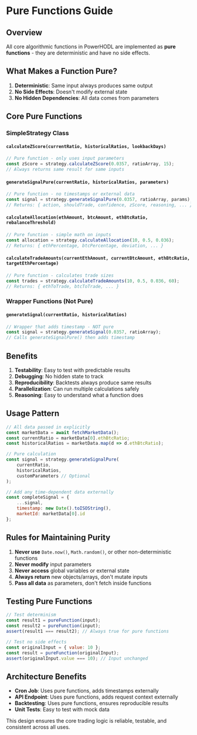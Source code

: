 # Pure Functions Guide

## Overview
All core algorithmic functions in PowerHODL are implemented as **pure functions** - they are deterministic and have no side effects.

## What Makes a Function Pure?

1. **Deterministic**: Same input always produces same output
2. **No Side Effects**: Doesn't modify external state
3. **No Hidden Dependencies**: All data comes from parameters

## Core Pure Functions

### SimpleStrategy Class

#### `calculateZScore(currentRatio, historicalRatios, lookbackDays)`
```javascript
// Pure function - only uses input parameters
const zScore = strategy.calculateZScore(0.0357, ratioArray, 15);
// Always returns same result for same inputs
```

#### `generateSignalPure(currentRatio, historicalRatios, parameters)`
```javascript
// Pure function - no timestamps or external data
const signal = strategy.generateSignalPure(0.0357, ratioArray, params);
// Returns: { action, shouldTrade, confidence, zScore, reasoning, ... }
```

#### `calculateAllocation(ethAmount, btcAmount, ethBtcRatio, rebalanceThreshold)`
```javascript
// Pure function - simple math on inputs
const allocation = strategy.calculateAllocation(10, 0.5, 0.036);
// Returns: { ethPercentage, btcPercentage, deviation, ... }
```

#### `calculateTradeAmounts(currentEthAmount, currentBtcAmount, ethBtcRatio, targetEthPercentage)`
```javascript
// Pure function - calculates trade sizes
const trades = strategy.calculateTradeAmounts(10, 0.5, 0.036, 60);
// Returns: { ethToTrade, btcToTrade, ... }
```

### Wrapper Functions (Not Pure)

#### `generateSignal(currentRatio, historicalRatios)`
```javascript
// Wrapper that adds timestamp - NOT pure
const signal = strategy.generateSignal(0.0357, ratioArray);
// Calls generateSignalPure() then adds timestamp
```

## Benefits

1. **Testability**: Easy to test with predictable results
2. **Debugging**: No hidden state to track
3. **Reproducibility**: Backtests always produce same results
4. **Parallelization**: Can run multiple calculations safely
5. **Reasoning**: Easy to understand what a function does

## Usage Pattern

```javascript
// All data passed in explicitly
const marketData = await fetchMarketData();
const currentRatio = marketData[0].ethBtcRatio;
const historicalRatios = marketData.map(d => d.ethBtcRatio);

// Pure calculation
const signal = strategy.generateSignalPure(
    currentRatio,
    historicalRatios,
    customParameters // Optional
);

// Add any time-dependent data externally
const completeSignal = {
    ...signal,
    timestamp: new Date().toISOString(),
    marketId: marketData[0].id
};
```

## Rules for Maintaining Purity

1. **Never use** `Date.now()`, `Math.random()`, or other non-deterministic functions
2. **Never modify** input parameters
3. **Never access** global variables or external state
4. **Always return** new objects/arrays, don't mutate inputs
5. **Pass all data** as parameters, don't fetch inside functions

## Testing Pure Functions

```javascript
// Test determinism
const result1 = pureFunction(input);
const result2 = pureFunction(input);
assert(result1 === result2); // Always true for pure functions

// Test no side effects
const originalInput = { value: 10 };
const result = pureFunction(originalInput);
assert(originalInput.value === 10); // Input unchanged
```

## Architecture Benefits

- **Cron Job**: Uses pure functions, adds timestamps externally
- **API Endpoint**: Uses pure functions, adds request context externally  
- **Backtesting**: Uses pure functions, ensures reproducible results
- **Unit Tests**: Easy to test with mock data

This design ensures the core trading logic is reliable, testable, and consistent across all uses.
